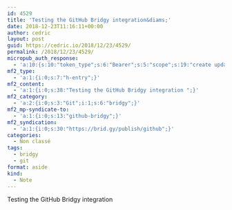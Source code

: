 ```yaml
---
id: 4529
title: 'Testing the GitHub Bridgy integration&diams;'
date: 2018-12-23T11:16:11+00:00
author: cedric
layout: post
guid: https://cedric.io/2018/12/23/4529/
permalink: /2018/12/23/4529/
micropub_auth_response:
  - 'a:10:{s:10:"token_type";s:6:"Bearer";s:5:"scope";s:19:"create update media";s:2:"me";s:18:"https://cedric.io/";s:9:"issued_by";s:45:"https://cedric.io/wp-json/indieauth/1.0/token";s:9:"client_id";s:21:"https://quill.p3k.io/";s:11:"client_name";s:5:"Quill";s:11:"client_icon";s:46:"https://quill.p3k.io/images/quill-icon-196.png";s:9:"issued_at";i:1545559907;s:4:"user";i:1;s:13:"last_accessed";i:1545560171;}'
mf2_type:
  - 'a:1:{i:0;s:7:"h-entry";}'
mf2_content:
  - 'a:1:{i:0;s:38:"Testing the GitHub Bridgy integration ";}'
mf2_category:
  - 'a:2:{i:0;s:3:"Git";i:1;s:6:"bridgy";}'
mf2_mp-syndicate-to:
  - 'a:1:{i:0;s:13:"github-bridgy";}'
mf2_syndication:
  - 'a:1:{i:0;s:30:"https://brid.gy/publish/github";}'
categories:
  - Non classé
tags:
  - bridgy
  - git
format: aside
kind:
  - Note
---
```

Testing the GitHub Bridgy integration